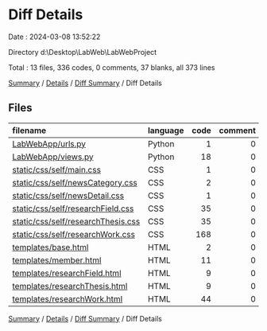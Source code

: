 # Diff Details

Date : 2024-03-08 13:52:22

Directory d:\\Desktop\\LabWeb\\LabWebProject

Total : 13 files,  336 codes, 0 comments, 37 blanks, all 373 lines

[Summary](results.md) / [Details](details.md) / [Diff Summary](diff.md) / Diff Details

## Files
| filename | language | code | comment | blank | total |
| :--- | :--- | ---: | ---: | ---: | ---: |
| [LabWebApp/urls.py](/LabWebApp/urls.py) | Python | 1 | 0 | 0 | 1 |
| [LabWebApp/views.py](/LabWebApp/views.py) | Python | 18 | 0 | 2 | 20 |
| [static/css/self/main.css](/static/css/self/main.css) | CSS | 1 | 0 | 0 | 1 |
| [static/css/self/newsCategory.css](/static/css/self/newsCategory.css) | CSS | 2 | 0 | 0 | 2 |
| [static/css/self/newsDetail.css](/static/css/self/newsDetail.css) | CSS | 1 | 0 | 0 | 1 |
| [static/css/self/researchField.css](/static/css/self/researchField.css) | CSS | 35 | 0 | 7 | 42 |
| [static/css/self/researchThesis.css](/static/css/self/researchThesis.css) | CSS | 35 | 0 | 5 | 40 |
| [static/css/self/researchWork.css](/static/css/self/researchWork.css) | CSS | 168 | 0 | 23 | 191 |
| [templates/base.html](/templates/base.html) | HTML | 2 | 0 | 0 | 2 |
| [templates/member.html](/templates/member.html) | HTML | 11 | 0 | 0 | 11 |
| [templates/researchField.html](/templates/researchField.html) | HTML | 9 | 0 | 0 | 9 |
| [templates/researchThesis.html](/templates/researchThesis.html) | HTML | 9 | 0 | 0 | 9 |
| [templates/researchWork.html](/templates/researchWork.html) | HTML | 44 | 0 | 0 | 44 |

[Summary](results.md) / [Details](details.md) / [Diff Summary](diff.md) / Diff Details